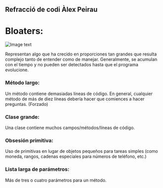 ## Refracció de codi Àlex Peirau

# Bloaters: 
![Image text](https://github.com/apeirau/Refaccio-de-codi/blob/gh-pages/bloaters.png)

Representan algo que ha crecido en proporciones tan grandes que resulta complejo tanto de entender como de manejar. Generalmente, se acumulan con el tiempo y no pueden ser detectados hasta que el programa evolucione.

### Método largo: 
Un método contiene demasiadas líneas de código. En general, cualquier método de más de diez líneas debería hacer que comiences a hacer preguntas. (Forzado)
### Clase grande: 
Una clase contiene muchos campos/métodos/líneas de código.
### Obsesión primitiva: 
Uso de primitivas en lugar de objetos pequeños para tareas simples (como moneda, rangos, cadenas especiales para números de teléfono, etc.)
### Lista larga de parámetros: 
Más de tres o cuatro parámetros para un método. 


